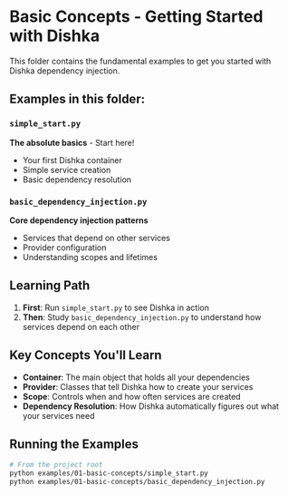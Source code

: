 # Basic Concepts - Getting Started with Dishka

This folder contains the fundamental examples to get you started with Dishka dependency injection.

## Examples in this folder:

### `simple_start.py`
**The absolute basics** - Start here!
- Your first Dishka container
- Simple service creation
- Basic dependency resolution

### `basic_dependency_injection.py`
**Core dependency injection patterns**
- Services that depend on other services
- Provider configuration
- Understanding scopes and lifetimes

## Learning Path

1. **First**: Run `simple_start.py` to see Dishka in action
2. **Then**: Study `basic_dependency_injection.py` to understand how services depend on each other

## Key Concepts You'll Learn

- **Container**: The main object that holds all your dependencies
- **Provider**: Classes that tell Dishka how to create your services
- **Scope**: Controls when and how often services are created
- **Dependency Resolution**: How Dishka automatically figures out what your services need

## Running the Examples

```bash
# From the project root
python examples/01-basic-concepts/simple_start.py
python examples/01-basic-concepts/basic_dependency_injection.py
```
